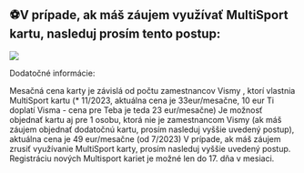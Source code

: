 ## ⚽V prípade, ak máš záujem využívať MultiSport kartu, nasleduj prosím tento postup:

![](chrome-extension://pcmpcfapbekmbjjkdalcgopdkipoggdi/api/images/image/7eefb1ba-bd7e-452c-a4fe-d317f49d923d/md)

Dodatočné informácie:

Mesačná cena karty je závislá od počtu zamestnancov Vismy , ktorí vlastnia MultiSport kartu (* 11/2023, aktuálna cena je 33eur/mesačne, 10 eur Ti doplatí Visma - cena pre Teba je teda 23 eur/mesačne)
Je možnosť objednať kartu aj pre 1 osobu, ktorá nie je zamestnancom Vismy (ak máš záujem objednať dodatočnú kartu, prosím nasleduj vyššie uvedený postup), aktuálna cena je 49 eur/mesačne (od 7/2023)
V prípade, ak máš záujem zrusiť využívanie MultiSport karty, prosím nasleduj vyššie uvedený postup.
Registráciu nových Multisport kariet je možné len do 17. dňa v mesiaci.